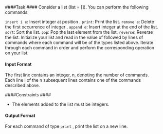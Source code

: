 ####Task ####
Consider a list (list = []). You can perform the following commands:

`insert i e`: Insert integer  at position .
`print`: Print the list.
`remove e`: Delete the first occurrence of integer .
`append e`: Insert integer  at the end of the list.
`sort`: Sort the list.
`pop`: Pop the last element from the list.
`reverse`: Reverse the list.
Initialize your list and read in the value of  followed by  lines of commands where each command will be of the  types listed above. Iterate through each command in order and perform the corresponding operation on your list.

#### Input Format ####
The first line contains an integer, n, denoting the number of commands.
Each line i of the n subsequent lines contains one of the commands described above.

####Constraints ####

* The elements added to the list must be integers.

#### Output Format ####
For each command of type `print` , print the list on a new line.
